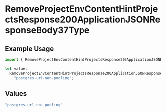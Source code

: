 # RemoveProjectEnvContentHintProjectsResponse200ApplicationJSONResponseBody37Type

## Example Usage

```typescript
import { RemoveProjectEnvContentHintProjectsResponse200ApplicationJSONResponseBody37Type } from "@vercel/sdk/models/removeprojectenvop.js";

let value:
  RemoveProjectEnvContentHintProjectsResponse200ApplicationJSONResponseBody37Type =
    "postgres-url-non-pooling";
```

## Values

```typescript
"postgres-url-non-pooling"
```